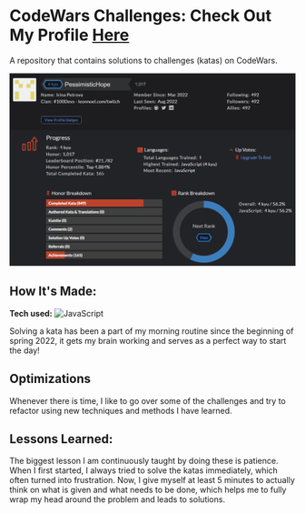 # CodeWars Challenges: Check Out My Profile [Here](https://www.codewars.com/users/PessimisticHope)
A repository that contains solutions to challenges (katas) on CodeWars. 

![alt tag](https://github.com/Hopeah/great-endeavors/blob/master/codewars.PNG)

## How It's Made:

**Tech used:** ![JavaScript](https://img.shields.io/badge/javascript-%23323330.svg?style=for-the-badge&logo=javascript&logoColor=%23F7DF1E)

Solving a kata has been a part of my morning routine since the beginning of spring 2022, it gets my brain working and serves as a perfect way to start the day!

## Optimizations

Whenever there is time, I like to go over some of the challenges and try to refactor using new techniques and methods I have learned.

## Lessons Learned:

The biggest lesson I am continuously taught by doing these is patience. When I first started, I always tried to solve the katas immediately, which often turned into frustration. Now, I give myself at least 5 minutes to actually think on what is given and what needs to be done, which helps me to fully wrap my head around the problem and leads to solutions.
